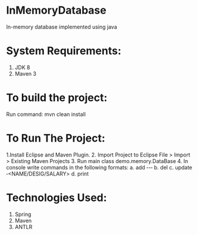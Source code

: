 InMemoryDatabase
=========

In-memory database implemented using java

System Requirements:
==========
1. JDK 8
2. Maven 3


To build the project:
===========
Run command: mvn clean install


To Run The Project:
==========
1.Install Eclipse and Maven Plugin.
2. Import Project to Eclipse
  File > Import > Existing Maven Projects
3. Run main class demo.memory.DataBase
4. In console write commands in the following formats:
  a. add <employee id>‐<employee name>-<designation>‐<monthly salary>
  b. del <employee id>
  c. update <employee id>‐<NAME/DESIG/SALARY><New Value>
  d. print <employee id>

Technologies Used:
=================
1. Spring
2. Maven
3. ANTLR
